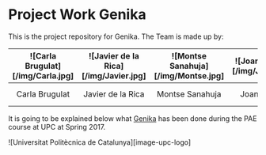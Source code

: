 # Project Work Genika

This is the project repository for Genika. The Team is made up by:

| ![Carla Brugulat][/img/Carla.jpg] | ![Javier de la Rica][/img/Javier.jpg] | ![Montse Sanahuja][/img/Montse.jpg] | ![Joan Sansa][/img/Joan.jpg] | ![Christian Segovia][/img/Christian.jpg] | ![Alex Kim][/img/Alex.jpg] | ![Chao-Feng Wang][/img/Chao.jpg] |
| :---: | :---: | :---: | :---: | :---: | :---: | :---: |
| Carla Brugulat | Javier de la Rica | Montse Sanahuja | Joan Sansa | Christian Segovia | Alex Kim | Chao-Feng Wang |

It is going to be explained below what [Genika](http://genikateam.weebly.com) has been done during the PAE course at UPC at Spring 2017.

![Universitat Politècnica de Catalunya][image-upc-logo]
